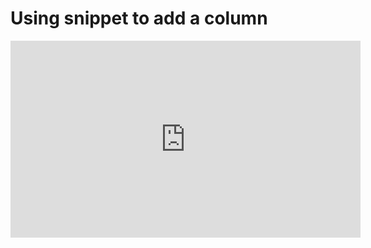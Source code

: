 ﻿# Using snippet to add a column

<iframe width="560" height="315" src="https://www.youtube.com/embed/6250zp3kcUg?list=PL1DEQjXG2xnItyh3tX-1kfE3K50w48PNA" frameborder="0" allowfullscreen></iframe>
